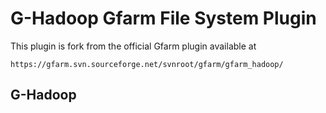 G-Hadoop Gfarm File System Plugin
=================================

This plugin is fork from the official Gfarm plugin available at

	https://gfarm.svn.sourceforge.net/svnroot/gfarm/gfarm_hadoop/

G-Hadoop
--------

